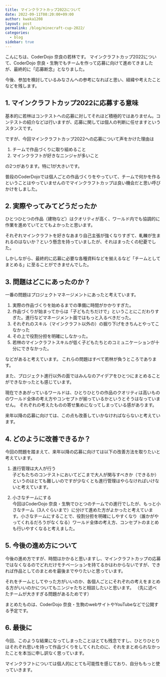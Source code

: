 ```yaml
---
title: マインクラフトカップ2022について
date: 2022-09-11T08:20:00+09:00
author: kwaka1208
layout: post
permalink: /blog/minecraft-cup-2022/
categories:
  - blog
sidebar: true
---
```

こんにちは、CoderDojo 奈良の若林です。
マインクラフトカップ2022について、CoderDojo 奈良・生駒でもチームを作って応募に向けて進めてきましたが、最終的に「応募断念」となりました。

今後、参加を検討しているみなさんへの参考になればと思い、経緯や考えたことなどを残します。

## 1. マインクラフトカップ2022に応募する意味
基本的に若林はコンテストへの応募に対してそれほど積極的ではありません。コンテストの紹介などは行いますが、応募に関しては個人の判断に任せますというスタンスです。

ですが、今回マインクラフトカップ2022への応募について声をかけた理由は

1. チームで作品づくりに取り組めること
2. マインクラフトが好きなニンジャが多いこと

の2つがあります。特に1が大きいです。

普段のCoderDojoでは個人ごとの作品づくりをやっていて、チームで何かを作るということはやっていませんのでマインクラフトカップは良い機会だと思い呼びかけをしました。

## 2. 実際やってみてどうだったか
ひとつひとつの作品（建物など）はクオリティが高く、ワールド内でも協調的に作業を進めていてとてもよかったと思います。

それぞれマインクラフトを好きなあまり自己主張が強くなりすぎて、軋轢が生まれるのはないか？という懸念を持っていましたが、それはまったくの杞憂でした。

しかしながら、最終的に応募に必要な各種資料などを揃えるなど「チームとしてまとめる」に至ることができませんでした。

## 3. 問題はどこにあったのか？
一番の問題はプロジェクトマネージメントにあったと考えています。

1. 実際の作品づくりを始めるまでの準備に時間がかかりすぎた。
2. 作品づくりが始まってからは「子どもたちだけで」ということにこだわりすぎた。進行などマネージメント面ではもっと入るべきだった。
3. それぞれのスキル（マインクラフト以外の）の掘り下げをきちんとやってこなかった
4. その上で役割分担を明確にしなかった。
5. 若林のマインクラフトスキルが低く子どもたちとのコミュニケーションが十分にできなかった。

などがあると考えています。
これらの問題はすべて若林が負うところであります。

また、プロジェクト進行以外の面ではみんなのアイデアをひとつにまとめることができなかったとも感じています。

現在できあがっているワールドは、ひとりひとりの作品のクオリティは高いもののワールド全体の考え方やコンセプトが揃っているかというとそうはなっていません。
それぞれの考えたものの寄せ集めになってしまっている感があります。

来年以降の応募に向けては、この点も改善していかなければならないと考えています。

## 4. どのように改善できるか？
今回の問題を踏まえて、来年以降の応募に向けては以下の改善方法を取りたいと考えています。

1. 進行管理は大人が行う  
子どもたちのコンテストにおいてどこまで大人が関与すべきか（できるか）というのはとても難しいのですが少なくとも進行管理はやらなければいけないと考えています。

2. 小さなチームにする  
今回はCoderDojo 奈良・生駒でひとつのチームでの進行でしたが、もっと小さなチーム（3人ぐらいまで）に分けて進めた方がよかったと考えています。小さなチームにすることで、役割分担を明確にしやすくなり（誰かがやってくれるだろうがなくなる）ワールド全体の考え方、コンセプトのまとめも行いやすくなると考えました。

## 5. 今後の進め方について
今後の進め方ですが、時間はかかると思いますし、マインクラフトカップの応募ではなくなるのでどれだけモチベーションを持てるかはわからないですが、できれば作品としてのまとめを最後までやりたいと思っています。

それをチームとしてやった方がいいのか、各個人ごとにそれぞれの考えをまとめる方がいいのかについてもニンジャたちと相談したいと思います。
（先に述べたチームが大きすぎる問題があるためです）

まとめたものは、CoderDojo 奈良・生駒のwebサイトやYouTubeなどで公開する予定です。

## 6. 最後に
今回、このような結果になってしまったことはとても残念ですし、ひとりひとりはそれぞれ思いを持って作品づくりをしてくれたのに、それをまとめられなかったことを本当に申し訳なく思っています。

マインクラフトについては個人的にとても可能性を感じており、自分ももっと使っていきます。
